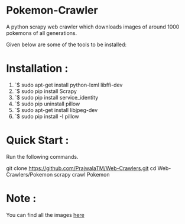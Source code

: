 # Pokemon-Crawler

A python scrapy web crawler which downloads images of around 1000 pokemons of all generations. 

Given below are some of the tools to be installed:

# Installation :

1. `$ sudo apt-get install python-lxml libffi-dev  
2. `$ sudo pip install Scrapy  
3. `$ sudo pip install service_identity  
4. `$ sudo pip uninstall pillow  
5. `$ sudo apt-get install libjpeg-dev 
6. `$ sudo pip install -I pillow  

# Quick Start :

Run the following commands.

git clone https://github.com/PrajwalaTM/Web-Crawlers.git
cd Web-Crawlers/Pokemon
scrapy crawl Pokemon

# Note :

You can find all the images [here](https://github.com/PrajwalaTM/Web-Crawlers/tree/master/Pokemon/Pokemon/images)
